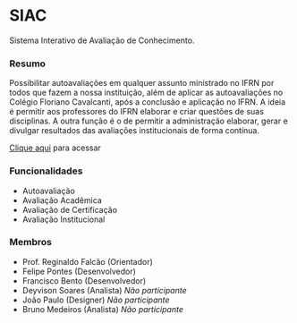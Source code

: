 # SIAC #

Sistema Interativo de Avaliação de Conhecimento.

### Resumo ###

Possibilitar autoavaliações em qualquer assunto ministrado no IFRN por todos que fazem a nossa instituição, além de aplicar as autoavaliações no Colégio Floriano Cavalcanti, após a conclusão e aplicação no IFRN. A ideia é permitir aos professores do IFRN elaborar e criar questões de suas disciplinas. A outra função é o de permitir a administração elaborar, gerar e divulgar resultados das avaliações institucionais de forma contínua.

[Clique aqui](http://siac.apphb.com) para acessar

### Funcionalidades ###

* Autoavaliação
* Avaliação Acadêmica
* Avaliação de Certificação
* Avaliação Institucional

### Membros ###

* Prof. Reginaldo Falcão (Orientador)
* Felipe Pontes (Desenvolvedor)
* Francisco Bento (Desenvolvedor)
* Deyvison Soares (Analista) *Não participante*
* João Paulo (Designer) *Não participante*
* Bruno Medeiros (Analista) *Não participante*